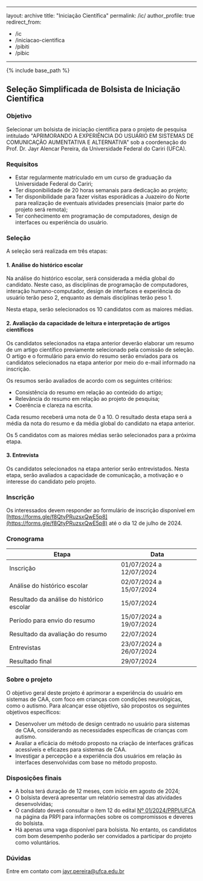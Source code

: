 
---
layout: archive
title: "Iniciação Científica"
permalink: /ic/
author_profile: true
redirect_from:
  - /ic
  - /iniciacao-cientifica
  - /pibiti
  - /pibic
---

{% include base_path %}

## Seleção Simplificada de Bolsista de Iniciação Científica 

### Objetivo

Selecionar um bolsista de iniciação científica para o projeto de pesquisa intitulado "APRIMORANDO A EXPERIÊNCIA DO USUÁRIO EM SISTEMAS DE COMUNICAÇÃO AUMENTATIVA E ALTERNATIVA" sob a coordenação do Prof. Dr. Jayr Alencar Pereira, da Universidade Federal do Cariri (UFCA).

### Requisitos

- Estar regularmente matriculado em um curso de graduação da Universidade Federal do Cariri;
- Ter disponibilidade de 20 horas semanais para dedicação ao projeto;
- Ter disponibilidade para fazer visitas esporádicas a Juazeiro do Norte para realização de eventuais atividades presenciais (maior parte do projeto será remota);
- Ter conhecimento em programação de computadores, design de interfaces ou experiência do usuário.

### Seleção

A seleção será realizada em três etapas:

#### 1. Análise do histórico escolar

Na análise do histórico escolar, será considerada a média global do candidato. Neste caso, as disciplinas de programação de computadores, interação humano-computador, design de interfaces e experiência do usuário terão peso 2, enquanto as demais disciplinas terão peso 1.

Nesta etapa, serão selecionados os 10 candidatos com as maiores médias.

#### 2. Avaliação da capacidade de leitura e interpretação de artigos científicos

Os candidatos selecionados na etapa anterior deverão elaborar um resumo de um artigo científico previamente selecionado pela comissão de seleção. O artigo e o formulário para envio do resumo serão enviados para os candidatos selecionados na etapa anterior por meio do e-mail informado na inscrição.

Os resumos serão avaliados de acordo com os seguintes critérios:

- Consistência do resumo em relação ao conteúdo do artigo;
- Relevância do resumo em relação ao projeto de pesquisa;
- Coerência e clareza na escrita.

Cada resumo receberá uma nota de 0 a 10. O resultado desta etapa será a média da nota do resumo e da média global do candidato na etapa anterior.

Os 5 candidatos com as maiores médias serão selecionados para a próxima etapa.

#### 3. Entrevista

Os candidatos selecionados na etapa anterior serão entrevistados. Nesta etapa, serão avaliados a capacidade de comunicação, a motivação e o interesse do candidato pelo projeto.

### Inscrição

Os interessados devem responder ao formulário de inscrição disponível em [https://forms.gle/f8QtyPRuzsxQwE5p8](https://forms.gle/f8QtyPRuzsxQwE5p8) até o dia 12 de julho de 2024.

### Cronograma

| Etapa | Data           |
|-------|----------------|
| Inscrição | 01/07/2024 a 12/07/2024 |
| Análise do histórico escolar | 02/07/2024 a 15/07/2024 |
| Resultado da análise do histórico escolar | 15/07/2024 |
| Período para envio do resumo | 15/07/2024 a 19/07/2024 |
| Resultado da avaliação do resumo | 22/07/2024 |
| Entrevistas | 23/07/2024 a 26/07/2024 |
| Resultado final | 29/07/2024 |

### Sobre o projeto

O objetivo geral deste projeto é aprimorar a experiência do usuário em sistemas de CAA, com foco em crianças com condições neurológicas, como o autismo. Para alcançar esse objetivo, são propostos os seguintes objetivos específicos:

* Desenvolver um método de design centrado no usuário para sistemas de CAA, considerando as necessidades específicas de crianças com autismo.
* Avaliar a eficácia do método proposto na criação de interfaces gráficas acessíveis e eficazes para sistemas de CAA.
* Investigar a percepção e a experiência dos usuários em relação às interfaces desenvolvidas com base no método proposto.

### Disposições finais

- A bolsa terá duração de 12 meses, com início em agosto de 2024;
- O bolsista deverá apresentar um relatório semestral das atividades desenvolvidas;
- O candidato deverá consultar o item 12 do edital [Nº 01/2024/PRPI/UFCA](https://documentos.ufca.edu.br/wp-folder/wp-content/uploads/2024/02/PRPI.UFCA-Edital-01.2024-CHAMADA-PIICT-CNPq-FUNCAP-E-UFCA-22.02.2024.pdf) na página da PRPI para informações sobre os compromissos e deveres do bolsista.
- Há apenas uma vaga disponível para bolsista. No entanto, os candidatos com bom desempenho poderão ser convidados a participar do projeto como voluntários.

### Dúvidas

Entre em contato com jayr.pereira@ufca.edu.br
